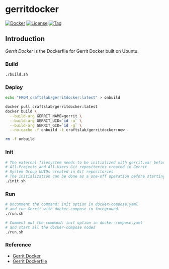 # gerritdocker

[![Docker](https://img.shields.io/docker/pulls/craftslab/gerritdocker)](https://hub.docker.com/r/craftslab/gerritdocker)
[![License](https://img.shields.io/github/license/craftslab/gerritdocker.svg?color=brightgreen)](https://github.com/craftslab/gerritdocker/blob/master/LICENSE)
[![Tag](https://img.shields.io/github/tag/craftslab/gerritdocker.svg?color=brightgreen)](https://github.com/craftslab/gerritdocker/tags)



## Introduction

*Gerrit Docker* is the Dockerfile for Gerrit Docker built on Ubuntu.



### Build

```bash
./build.sh
```



### Deploy

```bash
echo "FROM craftslab/gerritdocker:latest" > onbuild

docker pull craftslab/gerritdocker:latest
docker build \
  --build-arg GERRIT_NAME=gerrit \
  --build-arg GERRIT_UID=`id -u` \
  --build-arg GERRIT_GID=`id -g` \
  --no-cache -f onbuild -t craftslab/gerritdocker:new .

rm -f onbuild
```



### Init

```bash
# The external filesystem needs to be initialized with gerrit.war beforehand:
# All-Projects and All-Users Git repositories created in Gerrit
# System Group UUIDs created in Git repositories
# The initialization can be done as a one-off operation before starting all containers.
./init.sh
```



### Run

```bash
# Uncomment the command: init option in docker-compose.yaml
# and run Gerrit with docker-compose in foreground.
./run.sh

# Comment out the command: init option in docker-compose.yaml
# and start all the docker-compose nodes
./run.sh
```



### Reference

- [Gerrit Docker](https://hub.docker.com/r/gerritcodereview/gerrit)
- [Gerrit Dockerfile](https://github.com/GerritCodeReview/docker-gerrit)
